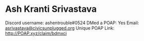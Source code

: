 # Ash Kranti Srivastava

Discord username: ashentrouble#0524
DMed a POAP: Yes
Email: asrivastava@civicsunplugged.org
Unique POAP Link: 
http://POAP.xyz/claim/bdmxci